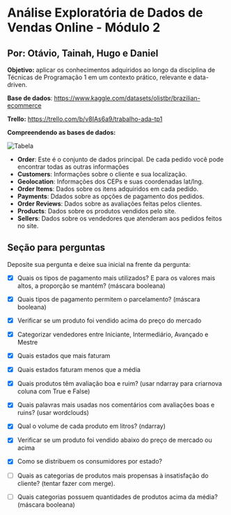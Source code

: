 # Análise Exploratória de Dados de Vendas Online - Módulo 2

## Por: Otávio, Tainah, Hugo e Daniel

**Objetivo:** aplicar os
conhecimentos adquiridos ao longo da disciplina de Técnicas de Programação 1 em
um contexto prático, relevante e data-driven.

**Base de dados**: https://www.kaggle.com/datasets/olistbr/brazilian-ecommerce

**Trello:** https://trello.com/b/v8IAs6a9/trabalho-ada-tp1

**Compreendendo as bases de dados:**

![Tabela](https://github.com/OtavioSotnas/AnaliseExploratoria-ADA-Santander/assets/142911747/47beffb2-ed6b-44ff-ad7c-9899aa5b7cbe)


- **Order**: Este é o conjunto de dados principal. De cada pedido você pode encontrar todas as outras informações
- **Customers**: Informações sobre o cliente e sua localização.
- **Geolocation**: Informações dos CEPs e suas coordenadas lat/lng.
- **Order Items**: Dados sobre os itens adquiridos em cada pedido.
- **Payments**: Ddados sobre as opções de pagamento dos pedidos.
- **Order Reviews**: Dados sobre as avaliações feitas pelos clientes.
- **Products**: Dados sobre os produtos vendidos pelo site.
- **Sellers**: Dados sobre os vendedores que atenderam aos pedidos feitos no site.
 
 
 ## Seção para perguntas 
Deposite sua pergunta e deixe sua inicial na frente da pergunta:
- [x] Quais os tipos de pagamento mais utilizados? E para os valores mais altos, a proporção se mantém? (máscara booleana)
- [x] Quais tipos de pagamento permitem o parcelamento? (máscara booleana)
- [x] Verificar se um produto foi vendido acima do preço do mercado
- [x] Categorizar vendedores entre Iniciante, Intermediário, Avançado e Mestre
- [x] Quais estados que mais faturam
- [x] Quais estados faturam menos que a média
- [x] Quais produtos têm avaliação boa e ruim? (usar ndarray para criarnova coluna com True e False)
- [x] Quais palavras mais usadas nos comentários com avaliações boas e ruins? (usar wordclouds)
- [x]  Qual o volume de cada produto em litros? (ndarray)
- [x] Verificar se um produto foi vendido abaixo do preço de mercado ou acima
- [x] Como se distribuem os consumidores por estado?
- [ ] Quais as categorias de produtos mais propensas à insatisfação do cliente? (tentar fazer com merge).
- [ ] Quais categorias possuem quantidades de produtos acima da média? (máscara booleana)

